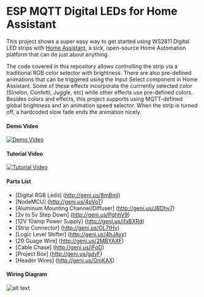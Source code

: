 # ESP MQTT Digital LEDs for Home Assistant

This project shows a super easy way to get started using WS2811 Digital LED strips with [Home Assistant](https://home-assistant.io/), a sick, open-source Home Automation platform that can do just about anything. 

The code covered in this repository allows controlling the strip via a traditional RGB color selector with brightness. There are also pre-defined animations that can be triggered using the Input Select component in Home Assistant. Some of these effects incorporate the currrently selected color (Sinelon, Confetti, Juggle, etc) while other effects use pre-defined colors. Besides colors and effects, this project supports using MQTT-defined global brightness and an animation speed selector. When the strip is turned off, a hardcoded slow fade ends the animation nicely.  


#### Demo Video
[![Demo Video](http://i.imgur.com/cpW2JAX.png)](https://www.youtube.com/watch?v=DQZ4x6Z3678 "Demo - RGB Digital LED Strip controlled using ESP, MQTT, and Home Assistant")

#### Tutorial Video
[![Tutorial Video](http://i.imgur.com/9UMl8Xo.jpg)](https://www.youtube.com/watch?v=9KI36GTgwuQ "The BEST Digital LED Strip Light Tutorial - DIY, WIFI-Controllable via ESP, MQTT, and Home Assistant")

#### Parts List
- [Digital RGB Leds] (http://geni.us/8mBml)
- [NodeMCU] (http://geni.us/4pVoT)
- [Aluminum Mounting Channel/Diffuser]  (http://geni.us/JBDhv7)
- [2v to 5v Step Down] (http://geni.us/PghhV9)
- [12V 10amp Power Supply] (http://geni.us/jfxBXRd)
- [Strip Connector] (http://geni.us/OL7tHv)
- [Logic Level Shifter] (http://geni.us/4hJAyy)
- [20 Guage Wire] (http://geni.us/2MBYAXF)
- [Cable Chase] (http://geni.us/lFqD)
- [Project Box] (http://geni.us/gdyF)
- [Header Wires] (http://geni.us/GniKAX)


#### Wiring Diagram
![alt text](https://github.com/bruhautomation/ESP-MQTT-Digital-LEDs/blob/master/ESP%20MQTT%20Digital%20LEDs%20Wiring%20Diagram.png?raw=true "Wiring Diagram")
